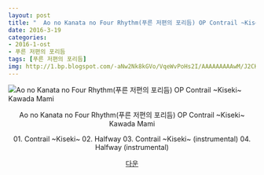 ```yaml
---
layout: post
title: "  Ao no Kanata no Four Rhythm(푸른 저편의 포리듬) OP Contrail ~Kiseki~ Kawada Mami"
date: 2016-3-19
categories:
- 2016-1-ost
- 푸른 저편의 포리듬
tags: [푸른 저편의 포리듬]
img: http://1.bp.blogspot.com/-aNw2Nk8kGVo/VqeWvPoHs2I/AAAAAAAAAwM/J2CKagdyfPg/
---
```

<img class="aligncenter" src="http://1.bp.blogspot.com/-aDOLS5DbhQA/VqeOd0KsP7I/AAAAAAAAAv8/fCyw9mfZACw/" alt="Ao no Kanata no Four Rhythm(푸른 저편의 포리듬) OP Contrail ~Kiseki~ Kawada Mami" />
<p style="text-align: center;">Ao no Kanata no Four Rhythm(푸른 저편의 포리듬) OP Contrail ~Kiseki~ Kawada Mami</p>
<p style="text-align: center;">01. Contrail ~Kiseki~
02. Halfway
03. Contrail ~Kiseki~ (instrumental)
04. Halfway (instrumental)</p>
<p style="text-align: center;"><a href="http://www.mediafire.com/download/illmrc2cx61crl2/%5BMoeni%5D_Ao_no_Kanata_no_Four_Rhythm_OP_Contrail_%7EKiseki%7E_Kawada_Mami.zip" target="_blank">다운</a></p>